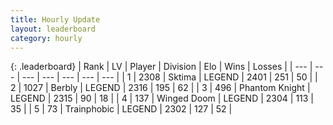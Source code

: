 ```yaml
---
title: Hourly Update
layout: leaderboard
category: hourly
---
```


{: .leaderboard}
| Rank | LV | Player | Division | Elo | Wins | Losses |
| --- | --- | --- | --- | --- | --- | --- |
| <span data-change="0">1</span> | 2308 | <span title="ID: 353063">Sktima</span> | LEGEND | <span data-change="0">2401</span> | <span data-change="0">251</span> | <span data-change="0">50</span> |
| <span data-change="0">2</span> | 1027 | <span title="ID: 402846">Berbly</span> | LEGEND | <span data-change="0">2316</span> | <span data-change="0">195</span> | <span data-change="0">62</span> |
| <span data-change="0">3</span> | 496 | <span title="ID: 742939">Phantom Knight</span> | LEGEND | <span data-change="0">2315</span> | <span data-change="0">90</span> | <span data-change="0">18</span> |
| <span data-change="0">4</span> | 137 | <span title="ID: 744396">Winged Doom</span> | LEGEND | <span data-change="0">2304</span> | <span data-change="0">113</span> | <span data-change="0">35</span> |
| <span data-change="0">5</span> | 73 | <span title="ID: 744981">Trainphobic</span> | LEGEND | <span data-change="0">2302</span> | <span data-change="0">127</span> | <span data-change="0">52</span> |